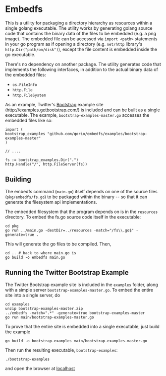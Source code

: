 # Embedfs

This is a utility for packaging a directory hierarchy as resources within a single golang executable. 
The utility works by generating golang source code that contains the binary data of the files to be
embedded (e.g. a png image).  The embedded file can be accessed via `import <path>` statements in
your go program as if opening a directory (e.g. `net/http` library's `http.Dir("path/on/disk")`),
except the file content is embedded inside the go executable.  

There's no dependency on another package.  The utility generates code that implements the following
interfaces, in addition to the actual binary data of the embedded files:

+ `os.FileInfo`
+ `http.File`
+ `http.FileSystem`

As an example, Twitter's [Bootstrap](https://github.com/twbs/bootstrap) example site (http://examples.getbootstrap.com/) 
is included and can be built as a single executable. The example, `bootstrap-examples-master.go` accesses the 
embedded files like so:

    import (
	bootstrap_examples "github.com/qorio/embedfs/examples/bootstrap-examples-master"
    )

    // ....
	
    fs := bootstrap_examples.Dir(".")
    http.Handle("/", http.FileServer(fs))


## Building

The embedfs command (`main.go`) itself depends on one of the source files (`pkg/embedfs/fs.go`) to be
packaged within the binary -- so that it can generate the filesystem api implementations.

The embedded filesystem that the program depends on is in the `resources` directory.
To embed the fs.go source code itself in the executable:

    cd pkg
    go run ../main.go -destDir=../resources -match="/fs\\.go$" -generate=true .

This will generate the go files to be compiled.  Then,

    cd .. # back to where main.go is
    go build -o embedfs main.go


## Running the Twitter Bootstrap Example

The Twitter Bootstrap example site is included in the `examples` folder, along with a simple server
`bootstrap-examples-master.go`.  To embed the entire site into a single server, do

    cd examples
    unzip bootstrap-examples-master.zip
    ../embedfs -match=".*" -generate=true bootstrap-examples-master
    go run main/bootstrap-examples-master.go

To prove that the entire site is embedded into a single executable, just build the example

    go build -o bootstrap-examples main/bootstrap-examples-master.go

Then run the resulting executable, `bootstrap-examples`:

    ./bootstrap-examples

and open the browser at [localhost](http://localhost:7777)
